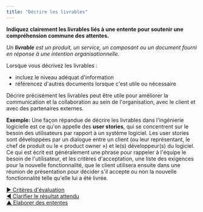 ```yaml
---
title: "Décrire les livrables"
---
```



<strong>Indiquez clairement les livrables liés à une entente pour soutenir une compréhension commune des attentes.</strong>

_Un **livrable** est un produit, un service, un composant ou un document fourni en réponse à une intention organisationnelle._

Lorsque vous décrivez les livrables :

- incluez le niveau adéquat d'information
- référencez d'autres documents lorsque c'est utile ou nécessaire

Décrire précisément les livrables peut être utile pour améliorer la communication et la collaboration au sein de l'organisation, avec le client et avec des partenaires externes.

**Exemple:** Une façon répandue de décrire les livrables dans l'ingénierie logicielle est ce qu'on appelle des **user stories**, qui se concentrent sur le besoin des utilisateurs par rapport à un système logiciel. Les user stories sont développées par un dialogue entre un client (ou leur représentant, le chef de produit ou le « product owner ») et le(s) développeur(s) du logiciel. Ce qui est écrit est généralement une phrase pour rappeler à l'équipe le besoin de l'utilisateur, et les critères d'acceptation, une liste des exigences pour la nouvelle fonctionnalité, que le client utilisera ensuite dans une réunion de présentation pour décider s'il accepte ou non la nouvelle fonctionnalité telle qu'elle lui a été livrée.

[&#9654; Critères d'évaluation](evaluation-criteria.html)<br/>[&#9664; Clarifier le résultat attendu](clarify-intended-outcome.html)<br/>[&#9650; Elaborer des ententes](defining-agreements.html)


